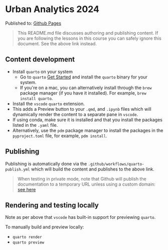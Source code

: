# Urban Analytics 2024

Published to: [Github Pages](https://Norman-Foster-Institute.github.io/ua_2024/)

> This README.md file discusses authoring and publishing content. If you are following the lessons in this course you can safely ignore this document. See the above link instead.

## Content development

- Install `quarto` on your system
  - Go to `quarto` [Get Started](https://quarto.org/docs/get-started/) and install the `quarto` binary for your system.
  - If you're on a mac, you can alternatively install through the `brew` package manager (if you have it installed). For example, `brew install quarto`.
- Install the `vscode` `quarto` extension.
- This adds a Preview button to your `.qmd`, and `.ipynb` files which will dynamically render the content to a separate pane in `vscode`.
- If using conda, make sure it is installed and that you install the packages listed in the `.yaml` file.
- Alternatively, use the `pdm` package manager to install the packages in the `pyproject.toml` file, for example, `pdm install`.

## Publishing

Publishing is automatically done via the `.github/workflows/quarto-publish.yml` which will build the content and publishes to the above link.

> When testing in private mode, note that Github will publish the documentation to a temporary URL unless using a custom domain: [see here](https://stackoverflow.com/questions/72566417/why-is-github-pages-redirecting-me-to-a-weird-url)

## Rendering and testing locally

Note as per above that `vscode` has built-in support for previewing `quarto`.

To manually build and preview locally:

- `quarto render`
- `quarto preview`
